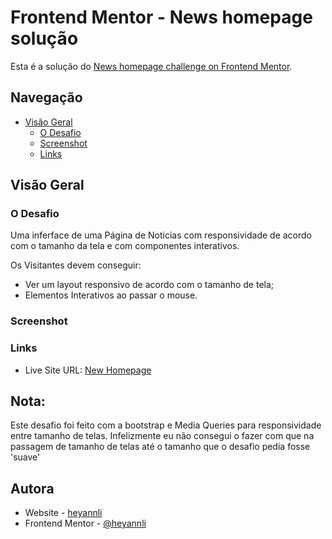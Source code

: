 # Frontend Mentor - News homepage solução

Esta é a solução do [News homepage challenge on Frontend Mentor](https://www.frontendmentor.io/challenges/news-homepage-H6SWTa1MFl).  

## Navegação

- [Visão Geral](#visão-geral)
  - [O Desafio](#o-desafio)
  - [Screenshot](#screenshot)
  - [Links](#links)

## Visão Geral

### O Desafio

Uma inferface de uma Página de Noticias com responsividade de acordo com o tamanho da tela e com componentes interativos.

Os Visitantes devem conseguir:

- Ver um layout responsivo de acordo com o tamanho de tela;
- Elementos Interativos ao passar o mouse.

### Screenshot



### Links

- Live Site URL: [New Homepage](https://main--superlative-starship-18e7c7.netlify.app/)

## Nota:

Este desafio foi feito com a bootstrap e Media Queries para responsividade entre tamanho de telas.
Infelizmente eu não consegui o fazer com que na passagem de tamanho de telas até o tamanho que o desafio pedia fosse 'suave'

## Autora

- Website - [heyannli](https://www.heyannli.online)
- Frontend Mentor - [@heyannli](https://www.frontendmentor.io/profile/heyannli)


